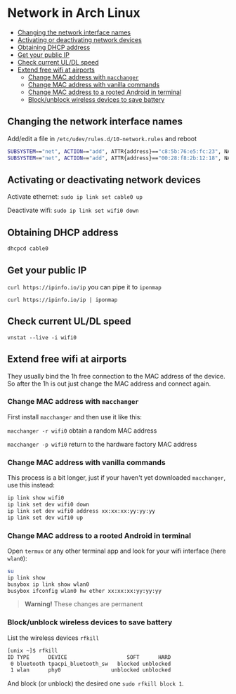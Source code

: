 # Network in Arch Linux

<!-- vim-markdown-toc GFM -->

* [Changing the network interface names](#changing-the-network-interface-names)
* [Activating or deactivating network devices](#activating-or-deactivating-network-devices)
* [Obtaining DHCP address](#obtaining-dhcp-address)
* [Get your public IP](#get-your-public-ip)
* [Check current UL/DL speed](#check-current-uldl-speed)
* [Extend free wifi at airports](#extend-free-wifi-at-airports)
	* [Change MAC address with `macchanger`](#change-mac-address-with-macchanger)
	* [Change MAC address with vanilla commands](#change-mac-address-with-vanilla-commands)
	* [Change MAC address to a rooted Android in terminal](#change-mac-address-to-a-rooted-android-in-terminal)
	* [Block/unblock wireless devices to save battery](#blockunblock-wireless-devices-to-save-battery)

<!-- vim-markdown-toc -->

## Changing the network interface names

Add/edit a file in `/etc/udev/rules.d/10-network.rules` and reboot

```bash
SUBSYSTEM=="net", ACTION=="add", ATTR{address}=="c8:5b:76:e5:fc:23", NAME="cable0"
SUBSYSTEM=="net", ACTION=="add", ATTR{address}=="00:28:f8:2b:12:18", NAME="wifi0"
```

## Activating or deactivating network devices

Activate ethernet: `sudo ip link set cable0 up`

Deactivate wifi: `sudo ip link set wifi0 down`

## Obtaining DHCP address

`dhcpcd cable0`

## Get your public IP

`curl https://ipinfo.io/ip` you can pipe it to `iponmap`

`curl https://ipinfo.io/ip | iponmap`

## Check current UL/DL speed

`vnstat --live -i wifi0`

## Extend free wifi at airports

They usually bind the 1h free connection to the MAC address of the device. So after the 1h is out just change the MAC address and connect again.

### Change MAC address with `macchanger`

First install `macchanger` and then use it like this:

`macchanger -r wifi0` obtain a random MAC address

`macchanger -p wifi0` return to the hardware factory MAC address

### Change MAC address with vanilla commands

This process is a bit longer, just if your haven't yet downloaded `macchanger`, use this instead:

```bash
ip link show wifi0
ip link set dev wifi0 down
ip link set dev wifi0 address xx:xx:xx:yy:yy:yy
ip link set dev wifi0 up
```

### Change MAC address to a rooted Android in terminal

Open `termux` or any other terminal app and look for your wifi interface (here `wlan0`):

```bash
su
ip link show
busybox ip link show wlan0
busybox ifconfig wlan0 hw ether xx:xx:xx:yy:yy:yy
```

> **Warning!** These changes are permanent

### Block/unblock wireless devices to save battery

List the wireless devices `rfkill`

```bash
[unix ~]$ rfkill
ID TYPE      DEVICE                   SOFT      HARD
 0 bluetooth tpacpi_bluetooth_sw   blocked unblocked
 1 wlan      phy0                unblocked unblocked
```

And block (or unblock) the desired one `sudo rfkill block 1`.
